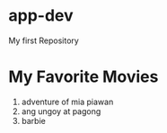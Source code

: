 # app-dev
My first Repository
# My Favorite Movies
1. adventure of mia piawan
2. ang ungoy at pagong
3. barbie
